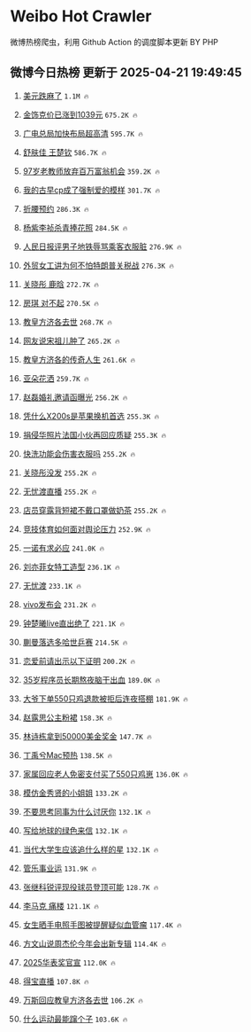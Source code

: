 # Weibo Hot Crawler 



微博热榜爬虫，利用 Github Action 的调度脚本更新 BY PHP 


## 微博今日热榜 更新于 2025-04-21 19:49:45 
1. [美元跌麻了](https://s.weibo.com/weibo?q=%23%E7%BE%8E%E5%85%83%E8%B7%8C%E9%BA%BB%E4%BA%86%23&t=31&band_rank=1&Refer=top) `1.1M 🔥` 

1. [金饰克价已涨到1039元](https://s.weibo.com/weibo?q=%23%E9%87%91%E9%A5%B0%E5%85%8B%E4%BB%B7%E5%B7%B2%E6%B6%A8%E5%88%B01039%E5%85%83%23&t=31&band_rank=2&Refer=top) `675.2K 🔥` 

1. [广电总局加快布局超高清](https://s.weibo.com/weibo?q=%23%E5%B9%BF%E7%94%B5%E6%80%BB%E5%B1%80%E5%8A%A0%E5%BF%AB%E5%B8%83%E5%B1%80%E8%B6%85%E9%AB%98%E6%B8%85%23&t=31&band_rank=3&Refer=top) `595.7K 🔥` 

1. [舒肤佳 王楚钦](https://s.weibo.com/weibo?q=%E8%88%92%E8%82%A4%E4%BD%B3%20%E7%8E%8B%E6%A5%9A%E9%92%A6&t=31&band_rank=4&Refer=top) `586.7K 🔥` 

1. [97岁老教师放弃百万富翁机会](https://s.weibo.com/weibo?q=%2397%E5%B2%81%E8%80%81%E6%95%99%E5%B8%88%E6%94%BE%E5%BC%83%E7%99%BE%E4%B8%87%E5%AF%8C%E7%BF%81%E6%9C%BA%E4%BC%9A%23&t=31&band_rank=5&Refer=top) `359.2K 🔥` 

1. [我的古早cp成了强制爱的模样](https://s.weibo.com/weibo?q=%E6%88%91%E7%9A%84%E5%8F%A4%E6%97%A9cp%E6%88%90%E4%BA%86%E5%BC%BA%E5%88%B6%E7%88%B1%E7%9A%84%E6%A8%A1%E6%A0%B7&t=31&band_rank=6&Refer=top) `301.7K 🔥` 

1. [折腰预约](https://s.weibo.com/weibo?q=%E6%8A%98%E8%85%B0%E9%A2%84%E7%BA%A6&t=31&band_rank=7&Refer=top) `286.3K 🔥` 

1. [杨紫李祯杀青捧花照](https://s.weibo.com/weibo?q=%23%E6%9D%A8%E7%B4%AB%E6%9D%8E%E7%A5%AF%E6%9D%80%E9%9D%92%E6%8D%A7%E8%8A%B1%E7%85%A7%23&t=31&band_rank=8&Refer=top) `284.5K 🔥` 

1. [人民日报评男子地铁辱骂乘客衣服脏](https://s.weibo.com/weibo?q=%23%E4%BA%BA%E6%B0%91%E6%97%A5%E6%8A%A5%E8%AF%84%E7%94%B7%E5%AD%90%E5%9C%B0%E9%93%81%E8%BE%B1%E9%AA%82%E4%B9%98%E5%AE%A2%E8%A1%A3%E6%9C%8D%E8%84%8F%23&t=31&band_rank=9&Refer=top) `276.9K 🔥` 

1. [外贸女工讲为何不怕特朗普关税战](https://s.weibo.com/weibo?q=%23%E5%A4%96%E8%B4%B8%E5%A5%B3%E5%B7%A5%E8%AE%B2%E4%B8%BA%E4%BD%95%E4%B8%8D%E6%80%95%E7%89%B9%E6%9C%97%E6%99%AE%E5%85%B3%E7%A8%8E%E6%88%98%23&t=31&band_rank=10&Refer=top) `276.3K 🔥` 

1. [关晓彤 鹿晗](https://s.weibo.com/weibo?q=%E5%85%B3%E6%99%93%E5%BD%A4%20%E9%B9%BF%E6%99%97&t=31&band_rank=11&Refer=top) `272.7K 🔥` 

1. [房琪 对不起](https://s.weibo.com/weibo?q=%E6%88%BF%E7%90%AA%20%E5%AF%B9%E4%B8%8D%E8%B5%B7&t=31&band_rank=12&Refer=top) `270.5K 🔥` 

1. [教皇方济各去世](https://s.weibo.com/weibo?q=%23%E6%95%99%E7%9A%87%E6%96%B9%E6%B5%8E%E5%90%84%E5%8E%BB%E4%B8%96%23&t=31&band_rank=13&Refer=top) `268.7K 🔥` 

1. [网友说宋祖儿肿了](https://s.weibo.com/weibo?q=%23%E7%BD%91%E5%8F%8B%E8%AF%B4%E5%AE%8B%E7%A5%96%E5%84%BF%E8%82%BF%E4%BA%86%23&t=31&band_rank=14&Refer=top) `265.2K 🔥` 

1. [教皇方济各的传奇人生](https://s.weibo.com/weibo?q=%23%E6%95%99%E7%9A%87%E6%96%B9%E6%B5%8E%E5%90%84%E7%9A%84%E4%BC%A0%E5%A5%87%E4%BA%BA%E7%94%9F%23&t=31&band_rank=15&Refer=top) `261.6K 🔥` 

1. [亚朵花洒](https://s.weibo.com/weibo?q=%E4%BA%9A%E6%9C%B5%E8%8A%B1%E6%B4%92&t=31&band_rank=16&Refer=top) `259.7K 🔥` 

1. [赵磊婚礼邀请函曝光](https://s.weibo.com/weibo?q=%23%E8%B5%B5%E7%A3%8A%E5%A9%9A%E7%A4%BC%E9%82%80%E8%AF%B7%E5%87%BD%E6%9B%9D%E5%85%89%23&t=31&band_rank=17&Refer=top) `256.2K 🔥` 

1. [凭什么X200s是苹果换机首选](https://s.weibo.com/weibo?q=%23%E5%87%AD%E4%BB%80%E4%B9%88X200s%E6%98%AF%E8%8B%B9%E6%9E%9C%E6%8D%A2%E6%9C%BA%E9%A6%96%E9%80%89%23&t=31&band_rank=18&Refer=top) `255.3K 🔥` 

1. [捐侵华照片法国小伙再回应质疑](https://s.weibo.com/weibo?q=%23%E6%8D%90%E4%BE%B5%E5%8D%8E%E7%85%A7%E7%89%87%E6%B3%95%E5%9B%BD%E5%B0%8F%E4%BC%99%E5%86%8D%E5%9B%9E%E5%BA%94%E8%B4%A8%E7%96%91%23&t=31&band_rank=19&Refer=top) `255.3K 🔥` 

1. [快洗功能会伤害衣服吗](https://s.weibo.com/weibo?q=%E5%BF%AB%E6%B4%97%E5%8A%9F%E8%83%BD%E4%BC%9A%E4%BC%A4%E5%AE%B3%E8%A1%A3%E6%9C%8D%E5%90%97&t=31&band_rank=20&Refer=top) `255.2K 🔥` 

1. [关晓彤没发](https://s.weibo.com/weibo?q=%E5%85%B3%E6%99%93%E5%BD%A4%E6%B2%A1%E5%8F%91&t=31&band_rank=21&Refer=top) `255.2K 🔥` 

1. [无忧渡直播](https://s.weibo.com/weibo?q=%23%E6%97%A0%E5%BF%A7%E6%B8%A1%E7%9B%B4%E6%92%AD%23&t=31&band_rank=22&Refer=top) `255.2K 🔥` 

1. [店员穿露背短裙不戴口罩做奶茶](https://s.weibo.com/weibo?q=%23%E5%BA%97%E5%91%98%E7%A9%BF%E9%9C%B2%E8%83%8C%E7%9F%AD%E8%A3%99%E4%B8%8D%E6%88%B4%E5%8F%A3%E7%BD%A9%E5%81%9A%E5%A5%B6%E8%8C%B6%23&t=31&band_rank=23&Refer=top) `255.2K 🔥` 

1. [竞技体育如何面对舆论压力](https://s.weibo.com/weibo?q=%23%E7%AB%9E%E6%8A%80%E4%BD%93%E8%82%B2%E5%A6%82%E4%BD%95%E9%9D%A2%E5%AF%B9%E8%88%86%E8%AE%BA%E5%8E%8B%E5%8A%9B%23&t=31&band_rank=24&Refer=top) `252.9K 🔥` 

1. [一诺有求必应](https://s.weibo.com/weibo?q=%23%E4%B8%80%E8%AF%BA%E6%9C%89%E6%B1%82%E5%BF%85%E5%BA%94%23&t=31&band_rank=25&Refer=top) `241.0K 🔥` 

1. [刘亦菲女特工造型](https://s.weibo.com/weibo?q=%23%E5%88%98%E4%BA%A6%E8%8F%B2%E5%A5%B3%E7%89%B9%E5%B7%A5%E9%80%A0%E5%9E%8B%23&t=31&band_rank=26&Refer=top) `236.1K 🔥` 

1. [无忧渡](https://s.weibo.com/weibo?q=%E6%97%A0%E5%BF%A7%E6%B8%A1&t=31&band_rank=27&Refer=top) `233.1K 🔥` 

1. [vivo发布会](https://s.weibo.com/weibo?q=%23vivo%E5%8F%91%E5%B8%83%E4%BC%9A%23&t=31&band_rank=28&Refer=top) `231.2K 🔥` 

1. [钟楚曦live直出绝了](https://s.weibo.com/weibo?q=%23%E9%92%9F%E6%A5%9A%E6%9B%A6live%E7%9B%B4%E5%87%BA%E7%BB%9D%E4%BA%86%23&t=31&band_rank=29&Refer=top) `221.1K 🔥` 

1. [蒯曼落选多哈世乒赛](https://s.weibo.com/weibo?q=%23%E8%92%AF%E6%9B%BC%E8%90%BD%E9%80%89%E5%A4%9A%E5%93%88%E4%B8%96%E4%B9%92%E8%B5%9B%23&t=31&band_rank=30&Refer=top) `214.5K 🔥` 

1. [恋爱前请出示以下证明](https://s.weibo.com/weibo?q=%E6%81%8B%E7%88%B1%E5%89%8D%E8%AF%B7%E5%87%BA%E7%A4%BA%E4%BB%A5%E4%B8%8B%E8%AF%81%E6%98%8E&t=31&band_rank=31&Refer=top) `200.2K 🔥` 

1. [35岁程序员长期熬夜脑干出血](https://s.weibo.com/weibo?q=%2335%E5%B2%81%E7%A8%8B%E5%BA%8F%E5%91%98%E9%95%BF%E6%9C%9F%E7%86%AC%E5%A4%9C%E8%84%91%E5%B9%B2%E5%87%BA%E8%A1%80%23&t=31&band_rank=32&Refer=top) `189.0K 🔥` 

1. [大爷下单550只鸡退款被拒后连夜搭棚](https://s.weibo.com/weibo?q=%23%E5%A4%A7%E7%88%B7%E4%B8%8B%E5%8D%95550%E5%8F%AA%E9%B8%A1%E9%80%80%E6%AC%BE%E8%A2%AB%E6%8B%92%E5%90%8E%E8%BF%9E%E5%A4%9C%E6%90%AD%E6%A3%9A%23&t=31&band_rank=33&Refer=top) `181.9K 🔥` 

1. [赵露思公主粉裙](https://s.weibo.com/weibo?q=%23%E8%B5%B5%E9%9C%B2%E6%80%9D%E5%85%AC%E4%B8%BB%E7%B2%89%E8%A3%99%23&t=31&band_rank=34&Refer=top) `158.3K 🔥` 

1. [林诗栋拿到50000美金奖金](https://s.weibo.com/weibo?q=%23%E6%9E%97%E8%AF%97%E6%A0%8B%E6%8B%BF%E5%88%B050000%E7%BE%8E%E9%87%91%E5%A5%96%E9%87%91%23&t=31&band_rank=35&Refer=top) `147.7K 🔥` 

1. [丁禹兮Mac预热](https://s.weibo.com/weibo?q=%23%E4%B8%81%E7%A6%B9%E5%85%AEMac%E9%A2%84%E7%83%AD%23&t=31&band_rank=36&Refer=top) `138.5K 🔥` 

1. [家属回应老人免密支付买了550只鸡崽](https://s.weibo.com/weibo?q=%23%E5%AE%B6%E5%B1%9E%E5%9B%9E%E5%BA%94%E8%80%81%E4%BA%BA%E5%85%8D%E5%AF%86%E6%94%AF%E4%BB%98%E4%B9%B0%E4%BA%86550%E5%8F%AA%E9%B8%A1%E5%B4%BD%23&t=31&band_rank=37&Refer=top) `136.0K 🔥` 

1. [模仿金秀贤的小姐姐](https://s.weibo.com/weibo?q=%E6%A8%A1%E4%BB%BF%E9%87%91%E7%A7%80%E8%B4%A4%E7%9A%84%E5%B0%8F%E5%A7%90%E5%A7%90&t=31&band_rank=38&Refer=top) `133.2K 🔥` 

1. [不要思考同事为什么讨厌你](https://s.weibo.com/weibo?q=%E4%B8%8D%E8%A6%81%E6%80%9D%E8%80%83%E5%90%8C%E4%BA%8B%E4%B8%BA%E4%BB%80%E4%B9%88%E8%AE%A8%E5%8E%8C%E4%BD%A0&t=31&band_rank=39&Refer=top) `132.1K 🔥` 

1. [写给地球的绿色来信](https://s.weibo.com/weibo?q=%23%E5%86%99%E7%BB%99%E5%9C%B0%E7%90%83%E7%9A%84%E7%BB%BF%E8%89%B2%E6%9D%A5%E4%BF%A1%23&t=31&band_rank=40&Refer=top) `132.1K 🔥` 

1. [当代大学生应该追什么样的星](https://s.weibo.com/weibo?q=%E5%BD%93%E4%BB%A3%E5%A4%A7%E5%AD%A6%E7%94%9F%E5%BA%94%E8%AF%A5%E8%BF%BD%E4%BB%80%E4%B9%88%E6%A0%B7%E7%9A%84%E6%98%9F&t=31&band_rank=41&Refer=top) `132.1K 🔥` 

1. [管乐事业运](https://s.weibo.com/weibo?q=%E7%AE%A1%E4%B9%90%E4%BA%8B%E4%B8%9A%E8%BF%90&t=31&band_rank=42&Refer=top) `131.9K 🔥` 

1. [张继科锐评现役球员登顶可能](https://s.weibo.com/weibo?q=%23%E5%BC%A0%E7%BB%A7%E7%A7%91%E9%94%90%E8%AF%84%E7%8E%B0%E5%BD%B9%E7%90%83%E5%91%98%E7%99%BB%E9%A1%B6%E5%8F%AF%E8%83%BD%23&t=31&band_rank=43&Refer=top) `128.7K 🔥` 

1. [李马克 痛楼](https://s.weibo.com/weibo?q=%E6%9D%8E%E9%A9%AC%E5%85%8B%20%E7%97%9B%E6%A5%BC&t=31&band_rank=44&Refer=top) `121.1K 🔥` 

1. [女生晒手电照手图被提醒疑似血管瘤](https://s.weibo.com/weibo?q=%23%E5%A5%B3%E7%94%9F%E6%99%92%E6%89%8B%E7%94%B5%E7%85%A7%E6%89%8B%E5%9B%BE%E8%A2%AB%E6%8F%90%E9%86%92%E7%96%91%E4%BC%BC%E8%A1%80%E7%AE%A1%E7%98%A4%23&t=31&band_rank=45&Refer=top) `117.4K 🔥` 

1. [方文山说周杰伦今年会出新专辑](https://s.weibo.com/weibo?q=%23%E6%96%B9%E6%96%87%E5%B1%B1%E8%AF%B4%E5%91%A8%E6%9D%B0%E4%BC%A6%E4%BB%8A%E5%B9%B4%E4%BC%9A%E5%87%BA%E6%96%B0%E4%B8%93%E8%BE%91%23&t=31&band_rank=46&Refer=top) `114.4K 🔥` 

1. [2025华表奖官宣](https://s.weibo.com/weibo?q=%232025%E5%8D%8E%E8%A1%A8%E5%A5%96%E5%AE%98%E5%AE%A3%23&t=31&band_rank=47&Refer=top) `112.0K 🔥` 

1. [得宝直播](https://s.weibo.com/weibo?q=%E5%BE%97%E5%AE%9D%E7%9B%B4%E6%92%AD&t=31&band_rank=48&Refer=top) `107.8K 🔥` 

1. [万斯回应教皇方济各去世](https://s.weibo.com/weibo?q=%23%E4%B8%87%E6%96%AF%E5%9B%9E%E5%BA%94%E6%95%99%E7%9A%87%E6%96%B9%E6%B5%8E%E5%90%84%E5%8E%BB%E4%B8%96%23&t=31&band_rank=49&Refer=top) `106.2K 🔥` 

1. [什么运动最能蹿个子](https://s.weibo.com/weibo?q=%23%E4%BB%80%E4%B9%88%E8%BF%90%E5%8A%A8%E6%9C%80%E8%83%BD%E8%B9%BF%E4%B8%AA%E5%AD%90%23&t=31&band_rank=50&Refer=top) `103.6K 🔥` 

